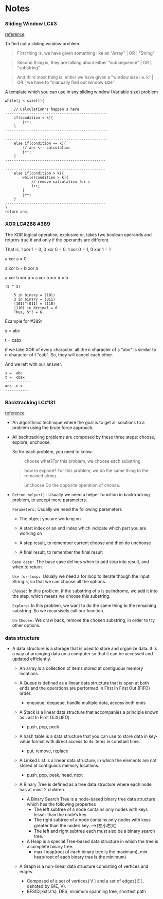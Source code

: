 # Notes

### Sliding Window LC#3 

[reference](https://leetcode.com/problems/longest-substring-without-repeating-characters/discuss/2133524/JavaC%2B%2B-A-reall-Detailed-Explanation)

To find out a sliding window problem
> First thing is, we have given something like an "Array" | OR | "String"

> Second thing is, they are talking about either "subsequence" | OR | "substring"

> And third most thing is, either we have given a "window size i.e. k" | OR | we have to "manually find out window size" 



A template which you can use in any sliding window {Variable size} problem

```
while(j < size()){

    // Calculation's happen's here
-----------------------------------------------
    if(condition < k){
        j++;
    }
-----------------------------------------------

-----------------------------------------------
    else if(condition == k){
        // ans <-- calculation
        j++;
    }
----------------------------------------------

----------------------------------------------
    else if(condition > k){
        while(condition > k){
            // remove calculation for i
            i++;
        }
        j++;
    }
----------------------------------------------
}
return ans;

```



### XOR LC#268 #389

The XOR logical operation, exclusive or, takes two boolean operands and returns true if and only if the operands are different. 

That is, 1 xor 1 = 0, 0 xor 0 = 0, 1 xor 0 = 1, 0 xor 1 = 1

a xor a = 0

a xor b = b xor a

a xor b xor a = a xor a xor b = b


```
(5 ^ 3)

    5 in binary = (101)
    3 in binary = (011)
    (101)^(011) = (110)
    (110) in decimal = 6
    Thus, 5^3 = 6.

```

Example for #389:

s = abc

t = cabx

if we take XOR of every character. all the n character of s "abc" is similar to n character of t "cab". So, they will cancel each other. 

And we left with our answer.

```
s =  abc
t =  cbax
------------
ans -> x
-----------
```

### Backtracking LC#131

[reference](https://leetcode.com/problems/palindrome-partitioning/solutions/182307/Java:-Backtracking-Template-General-Approach/?orderBy=most_votes)

- An algorithmic technique where the goal is to get all solutions to a problem using the brute force approach.

- All backtracking problems are composed by these three steps: choose, explore, unchoose.

    So for each problem, you need to know:

    > choose what?For this problem, we choose each substring.
    
    > how to explore? For this problem, we do the same thing to the remained string.
    
    > unchoose Do the opposite operation of choose.

- ```Define helper():``` Usually we need a helper funcition in backtracking problem, to accept more parameters.

    ```Parameters:``` Usually we need the following parameters
    
    - The object you are working on
        
    - A start index or an end index which indicate which part you are working on
    
    - A step result, to remember current choose and then do unchoose 
    
    - A final result, to remember the final result
    
    ```Base case: ```The base case defines when to add step into result, and when to return.
    
    ```Use for-loop: ```Usually we need a for loop to iterate though the input String s, so that we can choose all the options.
    
    ```Choose:``` In this problem, if the substring of s is palindrome, we add it into the step, which means we choose this substring.
    
    ```Explore:``` In this problem, we want to do the same thing to the remaining substring. So we recursively call our function.
    
    ```Un-Choose:``` We draw back, remove the chosen substring, in order to try other options.
    
    
### data structure
- A data structure is a storage that is used to store and organize data. It is a way of arranging data on a computer so that it can be accessed and updated efficiently.
    - An array is a collection of items stored at contiguous memory locations. 
    
    - A Queue is defined as a linear data structure that is open at both ends and the operations are performed in First In First Out (FIFO) order.
        - enqueue, dequeue, handle multiple data, access both ends
    - A Stack is a linear data structure that accompanies a principle known as Last In First Out(LIFO).
        - push, pop, peek
    - A hash table is a data structure that you can use to store data in key-value format with direct access to its items in constant time. 
        - put, remove, replace
    - A Linked List is a linear data structure, in which the elements are not stored at contiguous memory locations.
        - push, pop, peak, head, next
    - A Binary Tree is defined as a tree data structure where each node has at most 2 children. 
        - A Binary Search Tree is a node-based binary tree data structure which has the following properties
            - The left subtree of a node contains only nodes with keys lesser than the node’s key.
            - The right subtree of a node contains only nodes with keys greater than the node’s key.  -->(左小右大)
            - The left and right subtree each must also be a binary search tree.
        - A Heap is a special Tree-based data structure in which the tree is a complete binary tree.
            - max-heap(root of each binary tree is the maximum), min-heap(root of each binary tree is the minimum)
    - A Graph is a non-linear data structure consisting of vertices and edges. 
        - Composed of a set of vertices( V ) and a set of edges( E ), denoted by G(E, V).
        - BFS(Dijkstra's), DFS, minimum spanning tree, shortest path


